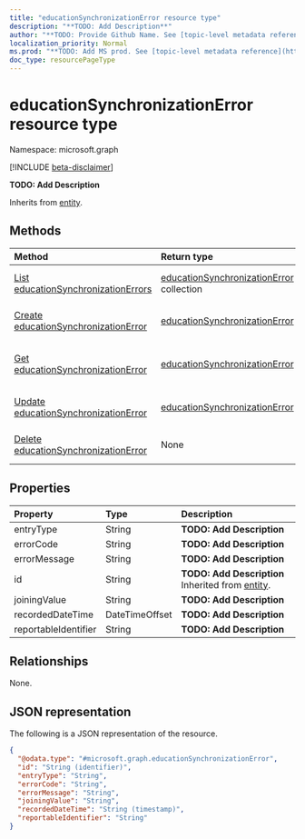 ```yaml
---
title: "educationSynchronizationError resource type"
description: "**TODO: Add Description**"
author: "**TODO: Provide Github Name. See [topic-level metadata reference](https://msgo.azurewebsites.net/add/document/guidelines/metadata.html#topic-level-metadata)**"
localization_priority: Normal
ms.prod: "**TODO: Add MS prod. See [topic-level metadata reference](https://msgo.azurewebsites.net/add/document/guidelines/metadata.html#topic-level-metadata)**"
doc_type: resourcePageType
---
```


# educationSynchronizationError resource type

Namespace: microsoft.graph

[!INCLUDE [beta-disclaimer](../../includes/beta-disclaimer.md)]

**TODO: Add Description**


Inherits from [entity](../resources/entity.md).

## Methods
|Method|Return type|Description|
|:---|:---|:---|
|[List educationSynchronizationErrors](../api/educationsynchronizationerror-list.md)|[educationSynchronizationError](../resources/educationsynchronizationerror.md) collection|Get a list of the [educationSynchronizationError](../resources/educationsynchronizationerror.md) objects and their properties.|
|[Create educationSynchronizationError](../api/educationsynchronizationerror-create.md)|[educationSynchronizationError](../resources/educationsynchronizationerror.md)|Create a new [educationSynchronizationError](../resources/educationsynchronizationerror.md) object.|
|[Get educationSynchronizationError](../api/educationsynchronizationerror-get.md)|[educationSynchronizationError](../resources/educationsynchronizationerror.md)|Read the properties and relationships of an [educationSynchronizationError](../resources/educationsynchronizationerror.md) object.|
|[Update educationSynchronizationError](../api/educationsynchronizationerror-update.md)|[educationSynchronizationError](../resources/educationsynchronizationerror.md)|Update the properties of an [educationSynchronizationError](../resources/educationsynchronizationerror.md) object.|
|[Delete educationSynchronizationError](../api/educationsynchronizationerror-delete.md)|None|Deletes an [educationSynchronizationError](../resources/educationsynchronizationerror.md) object.|

## Properties
|Property|Type|Description|
|:---|:---|:---|
|entryType|String|**TODO: Add Description**|
|errorCode|String|**TODO: Add Description**|
|errorMessage|String|**TODO: Add Description**|
|id|String|**TODO: Add Description** Inherited from [entity](../resources/entity.md).|
|joiningValue|String|**TODO: Add Description**|
|recordedDateTime|DateTimeOffset|**TODO: Add Description**|
|reportableIdentifier|String|**TODO: Add Description**|

## Relationships
None.

## JSON representation
The following is a JSON representation of the resource.
<!-- {
  "blockType": "resource",
  "keyProperty": "id",
  "@odata.type": "microsoft.graph.educationSynchronizationError",
  "baseType": "microsoft.graph.entity",
  "openType": false
}
-->
``` json
{
  "@odata.type": "#microsoft.graph.educationSynchronizationError",
  "id": "String (identifier)",
  "entryType": "String",
  "errorCode": "String",
  "errorMessage": "String",
  "joiningValue": "String",
  "recordedDateTime": "String (timestamp)",
  "reportableIdentifier": "String"
}
```

